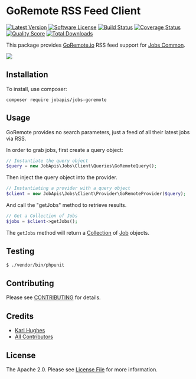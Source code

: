 # GoRemote RSS Feed Client

[![Latest Version](https://img.shields.io/github/release/jobapis/jobs-goremote.svg?style=flat-square)](https://github.com/jobapis/jobs-goremote/releases)
[![Software License](https://img.shields.io/badge/license-APACHE%202.0-brightgreen.svg?style=flat-square)](LICENSE.md)
[![Build Status](https://img.shields.io/travis/jobapis/jobs-goremote/master.svg?style=flat-square&1)](https://travis-ci.org/jobapis/jobs-goremote)
[![Coverage Status](https://img.shields.io/scrutinizer/coverage/g/jobapis/jobs-goremote.svg?style=flat-square)](https://scrutinizer-ci.com/g/jobapis/jobs-goremote/code-structure)
[![Quality Score](https://img.shields.io/scrutinizer/g/jobapis/jobs-goremote.svg?style=flat-square)](https://scrutinizer-ci.com/g/jobapis/jobs-goremote)
[![Total Downloads](https://img.shields.io/packagist/dt/jobapis/jobs-goremote.svg?style=flat-square)](https://packagist.org/packages/jobapis/jobs-goremote)

This package provides [GoRemote.io](https://goremote.io/) RSS feed support for [Jobs Common](https://github.com/jobapis/jobs-common).

![](https://i.imgur.com/BCoU0OM.png)

## Installation

To install, use composer:

```
composer require jobapis/jobs-goremote
```

## Usage
GoRemote provides no search parameters, just a feed of all their latest jobs via RSS.

In order to grab jobs, first create a query object:
 
```php
// Instantiate the query object
$query = new JobApis\Jobs\Client\Queries\GoRemoteQuery();
```

Then inject the query object into the provider.

```php
// Instantiating a provider with a query object
$client = new JobApis\Jobs\Client\Provider\GoRemoteProvider($query);
```

And call the "getJobs" method to retrieve results.

```php
// Get a Collection of Jobs
$jobs = $client->getJobs();
```

The `getJobs` method will return a [Collection](https://github.com/jobapis/jobs-common/blob/master/src/Collection.php) of [Job](https://github.com/jobapis/jobs-common/blob/master/src/Job.php) objects.

## Testing

``` bash
$ ./vendor/bin/phpunit
```

## Contributing

Please see [CONTRIBUTING](https://github.com/jobapis/jobs-goremote/blob/master/CONTRIBUTING.md) for details.


## Credits

- [Karl Hughes](https://github.com/karllhughes)
- [All Contributors](https://github.com/jobapis/jobs-goremote/contributors)


## License

The Apache 2.0. Please see [License File](https://github.com/jobapis/jobs-goremote/blob/master/LICENSE) for more information.
